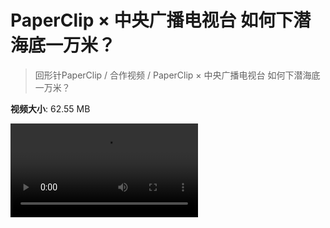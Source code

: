 # PaperClip × 中央广播电视台 如何下潜海底一万米？

> 回形针PaperClip / 合作视频 / PaperClip × 中央广播电视台 如何下潜海底一万米？

**视频大小**: 62.55 MB

<div class="video"><video src="https://file.hsyhx.top/archive/PaperClip/合作视频/PaperClip × 中央广播电视台 如何下潜海底一万米？.mp4" controls preload>🤔 您的浏览器不支持 video 标签</video></div>